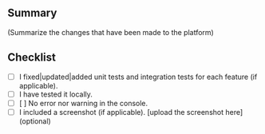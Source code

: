 ## Summary
(Summarize the changes that have been made to the platform)
## Checklist
- [ ] I fixed|updated|added unit tests and integration tests for each feature (if applicable).
- [ ] I have tested it locally.
- [ ] [ ] No error nor warning in the console.
- [ ] I included a screenshot (if applicable).
[upload the screenshot here] (optional)
